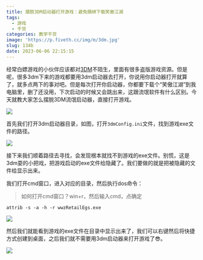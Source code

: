 ```yaml
---
title: 摆脱3DM启动器打开游戏：避免捆绑下载笑傲江湖
tags:
  - 游戏
  - 干货
categories: 教学干货
image: 'https://p.fiveth.cc/img/m/3dm.jpg'
slug: 134b
date: 2023-06-06 22:15:15
---
```


经常白嫖游戏的小伙伴应该都对[3DM](https://www.3dmgame.com/)不陌生，里面有很多盗版游戏资源。但是呢，很多3dm下来的游戏都要用3dm启动器去打开，你说用你启动器打开就算了，就多点两下的事对吧。但是每次打开你启动器，你都要下载个“笑傲江湖”到我电脑里，删了还没用，下次启动的时候又会跳出来，这跟流氓软件有什么区别。今天就教大家怎么摆脱3DM流氓启动器，直接打开游戏。

<img src="https://p.fiveth.cc/img/m/xiaoao.webp" />

首先我们打开3dm启动器目录，如图，打开`3dmConfig.ini`文件，找到游戏exe文件的路径。

<img src="https://p.fiveth.cc/img/m/3dmpath.webp"/>

接下来我们顺着路径去寻找，会发现根本就找不到游戏的exe文件。别慌，这是3dm耍的小把戏，把游戏启动的exe文件给隐藏了。我们要做的就是把被隐藏的文件给显示出来。

我们打开cmd窗口，进入对应的目录，然后执行dos命令：

> 如何打开cmd窗口？win+r，然后输入cmd，点确定

```
attrib -s -a -h -r wwzRetailEgs.exe
```

<img src="https://p.fiveth.cc/img/m/cmd.webp"/>

然后我们就能看到游戏的exe文件在目录中显示出来了，我们可以右键然后将快捷方式创建到桌面，之后我们就不需要用3dm启动器来打开游戏了😎。

<img src="https://p.fiveth.cc/img/m/3dmexe.webp"/>
